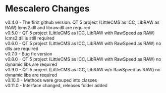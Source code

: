 # Mescalero Changes

v0.4.0 - The first github version. QT 5 project (LittleCMS as ICC, LibRAW as RAW) lcms2.dll and libraw.dll are required<br>
v0.5.0 - QT 5 project (LittleCMS as ICC, LibRAW with RawSpeed as RAW) lcms2.dll is still required<br>
v0.6.0 - QT 5 project (LittleCMS as ICC, LibRAW with RawSpeed as RAW) no dlls are required<br>
v0.7.0 - Bug fix version<br>
v0.8.0 - QT 5 project (LittleCMS as ICC, LibRAW with RawSpeed as RAW) no dynamic libs are required<br>
v0.9.0 - QT 5 project (LittleCMS as ICC, LibRAW w/o RawSpeed as RAW) no dynamic libs are required<br>
v0.10.0 - Methods were grouped into classes<br>
v0.11.0 - Interface changed, releases folder added
